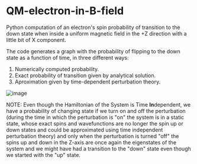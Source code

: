 # QM-electron-in-B-field
Python computation of an electron's spin probability of transition to the down state when inside a uniform magnetic field in the +Z direction with a little bit of X component.

The code generates a graph with the probability of flipping to the down state as a function of time, in three different ways:

1. Numerically computed probability.
2. Exact probability of transition given by analytical solution.
3. Aproximation given by time-dependent perturbation theory.

![image](https://github.com/engar13/QM-electron-in-B-field/assets/133209572/61255519-2c8c-4d39-abdc-5d25b3cace0c)

NOTE: Even though the Hamiltonian of the System is Time **In**dependent, we have a probability of changing state if we turn on and off the perturbation (during the time in which the perturbation is "on" the system is in a static state, whose exact spins and wavefunctions are no longer the spin up or down states and could be approximated using time independent perturbation theory) and only when the perturbation is turned "off" the spins up and down in the Z-axis are once again the eigenstates of the system and we might have had a transition to the "down" state even though we started with the "up" state.
